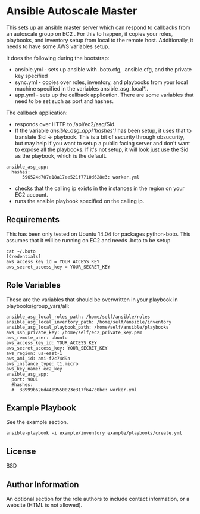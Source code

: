 Ansible Autoscale Master
=========

This sets up an ansible master server which can respond to callbacks from an autoscale group on EC2 . For this to happen, it copies your roles, playbooks, and inventory setup from local to the remote host. Additionally, it needs to have some AWS variables setup. 

It does the following during the bootstrap:

* ansible.yml - sets up ansible with .boto.cfg, .ansible.cfg, and the private key specified
* sync.yml - copies over roles, inventory, and playbooks from your local machine specified in the variables ansible_asg_local\*..
* app.yml - sets up the callback application. There are some variables that need to be set such as port and hashes.

The callback application:

* responds over HTTP to /api/ec2/asg/$id.
* If the variable *ansible_asg_app['hashes']* has been setup, it uses that to translate $id -> playbook. This is a bit of security through obsucurity, but may help if you want to setup a public facing server and don't want to expose all the playbooks. If it's not setup, it will look just use the $id as the playbook, which is the default.
```
ansible_asg_app:
  hashes:
      596524d707e18a17ee521f7710d628e3: worker.yml
```
* checks that the calling ip exists in the instances in the region on your EC2 account.
* runs the ansible playbook specified on the calling ip.

Requirements
------------

This has been only tested on Ubuntu 14.04 for packages python-boto. 
This assumes that it will be running on EC2 and needs .boto to be setup
```
cat ~/.boto 
[Credentials]
aws_access_key_id = YOUR_ACCESS_KEY
aws_secret_access_key = YOUR_SECRET_KEY
```

Role Variables
--------------

These are the variables that should be overwritten in your playbook in playbooks/group_vars/all:
```
ansible_asg_local_roles_path: /home/self/ansible/roles
ansible_asg_local_inventory_path: /home/self/ansible/inventory
ansible_asg_local_playbook_path: /home/self/ansible/playbooks
aws_ssh_private_key: /home/self/ec2_private_key.pem
aws_remote_user: ubuntu
aws_access_key_id: YOUR_ACCESS_KEY
aws_secret_access_key: YOUR_SECRET_KEY
aws_region: us-east-1
aws_ami_id: ami-f2c74d9a
aws_instance_type: t1.micro
aws_key_name: ec2_key
ansible_asg_app:
  port: 9001
  #hashes:
  #  38999b626d44e9550023e317f647c0bc: worker.yml
```

Example Playbook
----------------

See the example section. 

```
ansible-playbook -i example/inventory example/playbooks/create.yml
```

License
-------

BSD

Author Information
------------------

An optional section for the role authors to include contact information, or a website (HTML is not allowed).
